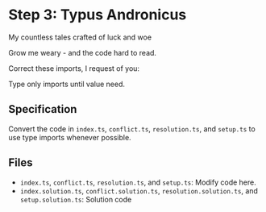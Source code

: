 # Step 3: Typus Andronicus

My countless tales crafted of luck and woe

Grow me weary - and the code hard to read.

Correct these imports, I request of you:

Type only imports until value need.

## Specification

Convert the code in `index.ts`, `conflict.ts`, `resolution.ts`, and `setup.ts` to use type imports whenever possible.

## Files

- `index.ts`, `conflict.ts`, `resolution.ts`, and `setup.ts`: Modify code here.
- `index.solution.ts`, `conflict.solution.ts`, `resolution.solution.ts`, and `setup.solution.ts`: Solution code
